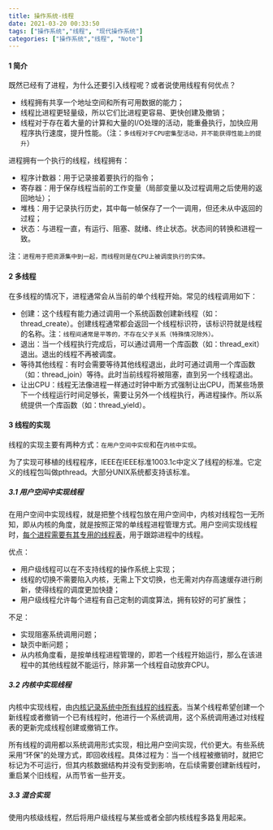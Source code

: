 ```yaml
---
title: 操作系统-线程
date: 2021-03-20 00:33:50
tags: ["操作系统","线程", "现代操作系统"]
categories: ["操作系统","线程", "Note"]
---
```


#### 1 简介

既然已经有了进程，为什么还要引入线程呢？或者说使用线程有何优点？

- 线程拥有共享一个地址空间和所有可用数据的能力；
- 线程比进程更轻量级，所以它们比进程更容易、更快创建及撤销；
- 线程对于存在着大量的计算和大量的I/O处理的活动，能重叠执行，加快应用程序执行速度，提升性能。（注：`多线程对于CPU密集型活动，并不能获得性能上的提升`）

<!--more-->

进程拥有一个执行的线程，线程拥有：

- 程序计数器：用于记录接着要执行的指令；
- 寄存器：用于保存线程当前的工作变量（局部变量以及过程调用之后使用的返回地址）；
- 堆栈：用于记录执行历史，其中每一帧保存了一个一调用，但还未从中返回的过程；
- 状态：与进程一直，有运行、阻塞、就绪、终止状态。状态间的转换和进程一致。



注：`进程用于把资源集中到一起，而线程则是在CPU上被调度执行的实体。`



#### 2 多线程

在多线程的情况下，进程通常会从当前的单个线程开始。常见的线程调用如下：

- 创建：这个线程有能力通过调用一个系统函数创建新线程（如：thread_create）。创建线程通常都会返回一个线程标识符，该标识符就是线程的名称。注：`线程间通常是平等的，不存在父子关系（特殊情况除外）。`
- 退出：当一个线程执行完成后，可以通过调用一个库函数（如：thread_exit）退出。退出的线程不再被调度。
- 等待其他线程：有时会需要等待其他线程退出，此时可通过调用一个库函数（如：thread_join）等待。此时当前线程将被阻塞，直到另一个线程退出。
- 让出CPU：线程无法像进程一样通过时钟中断方式强制让出CPU，而某些场景下一个线程运行时间足够长，需要让另外一个线程执行，再进程操作。所以系统提供一个库函数（如：thread_yield）。



#### 3 线程的实现

线程的实现主要有两种方式：`在用户空间中实现`和在`内核中实现`。

为了实现可移植的线程程序，IEEE在IEEE标准1003.1c中定义了线程的标准。它定义的线程包叫做pthread。大部分UNIX系统都支持该标准。

##### 3.1 用户空间中实现线程

在用户空间中实现线程，就是把整个线程包放在用户空间中，内核对线程包一无所知，即从内核的角度，就是按照正常的单线程进程管理方式。用户空间实现线程时，<u>每个进程需要有其专用的线程表</u>，用于跟踪进程中的线程。

优点：

- 用户级线程可以在不支持线程的操作系统上实现；
- 线程的切换不需要陷入内核，无需上下文切换，也无需对内存高速缓存进行刷新，使得线程的调度更加快捷；
- 用户级线程允许每个进程有自己定制的调度算法，拥有较好的可扩展性；



不足：

- 实现阻塞系统调用问题；
- 缺页中断问题；
- 从内核角度看，是按单线程进程管理的，即若一个线程开始运行，那么在该进程中的其他线程就不能运行，除非第一个线程自动放弃CPU。



##### 3.2 内核中实现线程

内核中实现线程，由<u>内核记录系统中所有线程的线程表</u>。当某个线程希望创建一个新线程或者撤销一个已有线程时，他进行一个系统调用，这个系统调用通过对线程表的更新完成线程创建或撤销工作。

所有线程的调用都以系统调用形式实现，相比用户空间实现，代价更大。有些系统采用“环保”的处理方式，即回收线程。具体过程为：当一个线程被撤销时，就把它标记为不可运行，但其内核数据结构并没有受到影响，在后续需要创建新线程时，重启某个旧线程，从而节省一些开支。



##### 3.3 混合实现

使用内核级线程，然后将用户级线程与某些或者全部内核线程多路复用起来。













